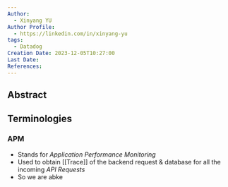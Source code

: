 ```yaml
---
Author:
  - Xinyang YU
Author Profile:
  - https://linkedin.com/in/xinyang-yu
tags:
  - Datadog
Creation Date: 2023-12-05T10:27:00
Last Date: 
References:
---
```

## Abstract




## Terminologies 
### APM
- Stands for *Application Performance Monitoring*
- Used to obtain [[Trace]] of the backend request & database for all the incoming *API Requests*
- So we are abke